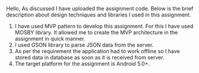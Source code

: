 Hello,
As discussed I have uploaded the assignment code. Below is the brief description about design techniques and libraries I used in this assignment.

1. I have used MVP pattern to develop this assignment. For this I have used MOSBY library. It allowed me to create the MVP architecture
in the assignment in quick manner.
2. I used GSON library to parse JSON data from the server. 
3. As per the requirement the application had to work offline so I have stored data in database as soon as it is received from server.
4. The target platform for the assignment is Android 5.0+.

